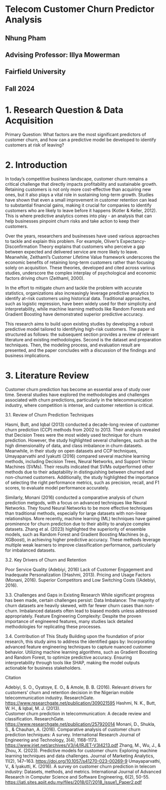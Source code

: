 # Telecom Customer Churn Predictor Analysis
## Nhung Pham
## Advising Professor: Illya Mowerman
## Fairfield University
## Fall 2024

# 1. Research Question & Data Acquisition
Primary Question: What factors are the most significant predictors of customer churn, and how can a predictive model be developed to identify customers at risk of leaving?

# 2. Introduction
In today’s competitive business landscape, customer churn remains a critical challenge that directly impacts profitability and sustainable growth. Retaining customers is not only more cost-effective than acquiring new ones, but it also plays a vital role in sustaining long-term growth. Studies have shown that even a small improvement in customer retention can lead to substantial financial gains, making it crucial for companies to identify customers who are likely to leave before it happens (Kotler & Keller, 2012). This is where predictive analytics comes into play - an analysis that can help businesses pinpoint churn risks and take action to keep their customers.

Over the years, researchers and businesses have used various approaches to tackle and explain this problem. For example, Oliver’s Expectancy-Disconfirmation Theory explains that customers who perceive a gap between expected and delivered service are more likely to leave. Meanwhile, Zeithaml’s Customer Lifetime Value framework underscores the economic benefits of retaining long-term customers rather than focusing solely on acquisition. These theories, developed and cited across various studies, underscore the complex interplay of psychological and economic factors driving churn (Zeithaml, 2000).

In the effort to mitigate churn and tackle the problem with accurate statistics, organizations also increasingly leverage predictive analytics to identify at-risk customers using historical data. Traditional approaches, such as logistic regression, have been widely used for their simplicity and interpretability, while machine learning methods like Random Forests and Gradient Boosting have demonstrated superior predictive accuracy. 

This research aims to build upon existing studies by developing a robust predictive model tailored to identifying high-risk customers. The paper is structured as follows: the subsequent section provides a review of relevant literature and existing methodologies. Second is the dataset and preparation techniques. Then, the modeling process, and evaluation result are presented, and the paper concludes with a discussion of the findings and business implications.

# 3. Literature Review
Customer churn prediction has become an essential area of study over time. Several studies have explored the methodologies and challenges associated with churn predictions, particularly in the telecommunication industry, where competition is intense, and customer retention is critical.

3.1. Review of Churn Prediction Techniques

Hasmi, Butt, and Iqbal (2013) conducted a decade-long review of customer churn prediction (CCP) methods from 2002 to 2013. Their analysis revealed that Decision Trees were the most widely used technique for churn prediction. However, the study highlighted several challenges, such as the high dimensionality of data, and class imbalance in churn datasets. Meanwhile, in their study on open datasets and CCP techniques, Umayaparvathi and Iyakutti (2016) compared several machine learning methods, including Decision Trees, Neural Networks, and Support Vector Machines (SVMs). Their results indicated that SVMs outperformed other methods due to their adaptability in distinguishing between churned and non-churned customers. Additionally, the study highlighted the importance of selecting the right performance metrics, such as precision, recall, and F1 scores, to evaluate model performance accurately.

Similarly, Monani (2016) conducted a comparative analysis of churn prediction metgods, with a focus on advanced techniques like Neural Networks. They found Neural Networks to be more effective techniques than traditional methods, especially for large datasets with non-linear relationships. More recently, machine learning (ML) techniques have gained prominence for churn prediction due to their ability to analyze complex datasets. Zhang et al. (2023) highlighted the superiority of ensemble models, such as Random Forest and Gradient Boosting Machines (e.g., XGBoost), in achieving higher predictive accuracy. These methods leverage multiple weak learners to improve classification performance, particularly for imbalanced datasets.

3.2. Key Drivers of Churn and Retention

Poor Service Quality (Adebiyi, 2016)
Lack of Customer Engagement and Inadequate Personalization ((Hashmi, 2013).
Pricing and Usage Factors (Monani, 2016).
Superior Competitors and Low Switching Costs ((Adebiyi, 2016).

3.3. Challenges and Gaps in Existing Research
While significant progress has been made, certain challenges persist:
Data Imbalance: The majority of churn datasets are heavily skewed, with far fewer churn cases than non-churn. Imbalanced datasets often lead to biased models unless addressed appropriately.
Feature Engineering Complexity: Despite the proven importance of engineered features, many studies lack detailed methodologies for replicating these processes.

3.4. Contribution of This Study
Building upon the foundation of prior research, this study aims to address the identified gaps by:
Incorporating advanced feature engineering techniques to capture nuanced customer behavior.
Utilizing machine learning algorithms, such as Gradient Boosting and Random Forest, to optimize predictive accuracy.
Ensuring interpretability through tools like SHAP, making the model outputs actionable for business stakeholders.




Citation

Adebiyi, S. O., Oyatoye, E. O., & Amole, B. B. (2016).
	Relevant drivers for customers’ churn and retention decision in the Nigerian mobile 
telecommunication industry. ResearchGate.
	https://www.researchgate.net/publication/309021595
Hashmi, N. K., Butt, W. H., & Iqbal, M. J. (2013).		
Customer churn prediction in telecommunication: A decade review and classification. ResearchGate.
https://www.researchgate.net/publication/257920014
Monani, D., Shukla, S., & Chauhan, A. (2016).
	Comparative analysis of customer churn prediction techniques: A survey. International Research 
Journal of Engineering and Technology, 3(4), 1168-1173.
	https://www.irjet.net/archives/V3/i4/IRJET-V3I4213.pdf
Zhang, M., Wu, J., & Zhou, X. (2023). Predictive models for customer churn: Exploring machine learning 
techniques and data challenges. Journal of Marketing Analytics, 11(2), 147–163. 
	https://doi.org/10.1057/s41270-023-00269-9 
Umayaparvathi, V., & Iyakutti, K. (2016).
A survey on customer churn prediction in telecom industry: Datasets, methods, and metrics. International Journal of Advanced Research in Computer Science and Software Engineering, 6(2), 50-55.
https://jati.sites.apiit.edu.my/files/2018/07/2018_Issue1_Paper2.pdf


